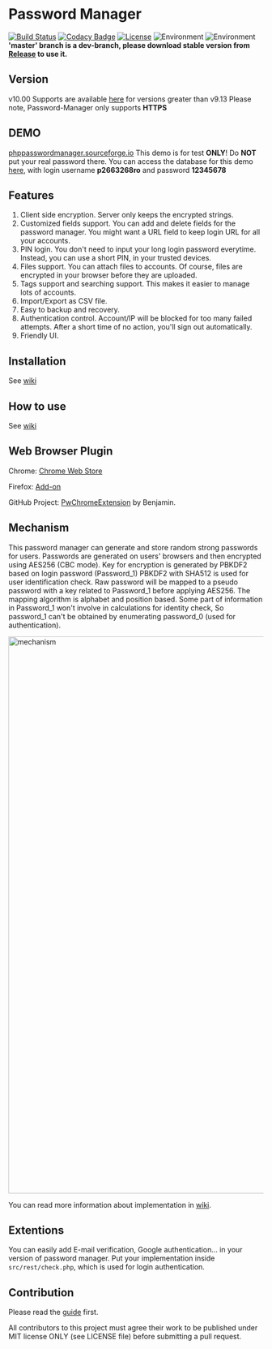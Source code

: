 # Password Manager
[![Build Status](https://travis-ci.org/zeruniverse/Password-Manager.svg)](https://travis-ci.org/zeruniverse/Password-Manager)
[![Codacy Badge](https://api.codacy.com/project/badge/grade/b5d954be72144355aa258748cfd05bca)](https://www.codacy.com/app/zzy8200/Password-Manager)
[![License](https://img.shields.io/badge/license-MIT-blue.svg)](https://github.com/zeruniverse/Password-Manager/blob/master/LICENSE)
![Environment](https://img.shields.io/badge/PHP-7.1+-blue.svg)
![Environment](https://img.shields.io/badge/MySQL-required-ff69b4.svg)
**'master' branch is a dev-branch, please download stable version from [Release](https://github.com/zeruniverse/Password-Manager/releases) to use it.**

## Version
v10.00
Supports are available [here](https://github.com/zeruniverse/Password-Manager/issues) for versions greater than v9.13
Please note, Password-Manager only supports **HTTPS**

## DEMO
[phppasswordmanager.sourceforge.io](https://phppasswordmanager.sourceforge.io)
This demo is for test **ONLY**! Do **NOT** put your real password there.
You can access the database for this demo [here](https://mysql-p.sourceforge.net), with login username **p2663268ro** and password **12345678**

## Features
1. Client side encryption. Server only keeps the encrypted strings.
2. Customized fields support. You can add and delete fields for the password manager. You might want a URL field to keep login URL for all your accounts.
3. PIN login. You don't need to input your long login password everytime. Instead, you can use a short PIN, in your trusted devices.
4. Files support. You can attach files to accounts. Of course, files are encrypted in your browser before they are uploaded.
5. Tags support and searching support. This makes it easier to manage lots of accounts.
6. Import/Export as CSV file.
7. Easy to backup and recovery.
8. Authentication control. Account/IP will be blocked for too many failed attempts. After a short time of no action, you'll sign out automatically.
9. Friendly UI.

## Installation
See [wiki](https://github.com/zeruniverse/Password-Manager/wiki/Installation)

## How to use
See [wiki](https://github.com/zeruniverse/Password-Manager/wiki)

## Web Browser Plugin

Chrome: [Chrome Web Store](https://chrome.google.com/webstore/detail/password-manager/mbfjokpccbakbnnpklkcginkalkijkan)

Firefox: [Add-on](https://addons.mozilla.org/en-US/firefox/addon/self-hosted-password-addon/)

GitHub Project: [PwChromeExtension](https://github.com/BenjaminHae/PwChromeExtension) by Benjamin.

## Mechanism
This password manager can generate and store random strong passwords for users. Passwords are generated on users' browsers and then encrypted using AES256 (CBC mode). Key for encryption is generated by PBKDF2 based on login password (Password_1)
PBKDF2 with SHA512 is used for user identification check. Raw password will be mapped to a pseudo password with a key related to Password_1 before applying AES256. The mapping algorithm is alphabet and position based.
Some part of information in Password_1 won't involve in calculations for identity check, So password_1 can't be obtained by enumerating password_0 (used for authentication).

<img width="1098" alt="mechanism" src="https://cloud.githubusercontent.com/assets/4648756/13795540/b0dfde78-eabe-11e5-8407-e5904dad59d2.png">

You can read more information about implementation in [wiki](https://github.com/zeruniverse/Password-Manager/wiki/Mechanism).

## Extentions
You can easily add E-mail verification, Google authentication... in your version of password manager. Put your implementation inside `src/rest/check.php`, which is used for login authentication.

## Contribution

Please read the [guide](https://github.com/zeruniverse/Password-Manager/wiki/Contribution) first.

All contributors to this project must agree their work to be published under MIT license ONLY (see LICENSE file) before submitting a pull request.
